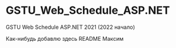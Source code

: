 # GSTU_Web_Schedule_ASP.NET
GSTU Web Schedule ASP.NET 2021 (2022 начало)

Как-нибудь добавлю здесь README
Максим
